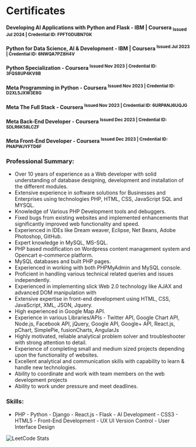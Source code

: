 # Certificates

#### Developing AI Applications with Python and Flask - IBM | Coursera <sub>Issued Jul 2024 | Credential ID: FPFTGDUBN7GK</sub>
  
#### Python for Data Science, AI & Development - IBM | Coursera <sup>Issued Jul 2023 | Credential ID: 6NWQA7PZ8H4V</sup>

#### Python Specialization - Coursera <sup>Issued Nov 2023 | Credential ID: 3FQS8UP4KV8B</sup>

#### Meta Programming in Python - Coursera <sup>Issued Nov 2023 | Credential ID: D2XL5JXW3E8G</sup>

#### Meta The Full Stack - Coursera <sup>Issued Nov 2023 | Credential ID: 6URPANJ6UQJG</sup>

#### Meta Back-End Developer - Coursera <sup>Issued Dec 2023 | Credential ID: SDLR6K58LCZF</sup>

#### Meta Front-End Developer - Coursera <sup>Issued Dec 2023 | Credential ID: PNAPWJYFTD6F</sup>
  
### Professional Summary:
- Over 10 years of experience as a Web developer with solid understanding of database designing, development and installation of the different modules.
- Extensive experience in software solutions for Businesses and Enterprises using technologies PHP, HTML, CSS, JavaScript SQL and MYSQL.
- Knowledge of Various PHP Development tools and debuggers.
- Fixed bugs from existing websites and implemented enhancements that significantly improved web functionality and speed.
- Experienced in IDEs like Dream weaver, Eclipse, Net Beans, Adobe Photoshop, GitHub.
- Expert knowledge in MySQL, MS-SQL.
- PHP based modification on Wordpress content management system and Opencart e-commerce platform.
- MySQL databases and built PHP pages.
- Experienced in working with both PHPMyAdmin and MySQL console.
- Proficient in handling various technical related queries and issues independently.
- Experienced in implementing slick Web 2.0 technology like AJAX and advanced DOM manipulation with
- Extensive expertise in front-end development using HTML, CSS, JavaScript, XML, JSON, Jquery.
- High experienced in Google Map API.
- Experience in various Libraries/APIs -  Twitter API, Google Chart API, Node.js, Facebook API, jQuery, Google API, Google+ API, React.js, pChart, SimplePie, fusionCharts, AngularJs
- Highly motivated, reliable analytical problem solver and troubleshooter with strong attention to detail.
- Experience of completing small and medium sized projects depending upon the functionality of websites.
- Excellent analytical and communication skills with capability to learn & handle new technologies.
- Ability to coordinate and work with team members on the web development projects
- Ability to work under pressure and meet deadlines.

### Skills:
- PHP - Python - Django - React.js - Flask - AI Development - CSS3 - HTML5 - Front-End Development - UX UI  Version Control - User Interface Design

![LeetCode Stats](https://leetcard.jacoblin.cool/lina_jamadar23?theme=dark&font=Krub&ext=activity)

